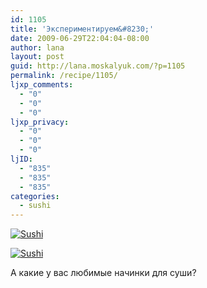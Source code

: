 ```yaml
---
id: 1105
title: 'Экспериментируем&#8230;'
date: 2009-06-29T22:04:04-08:00
author: lana
layout: post
guid: http://lana.moskalyuk.com/?p=1105
permalink: /recipe/1105/
ljxp_comments:
  - "0"
  - "0"
  - "0"
ljxp_privacy:
  - "0"
  - "0"
  - "0"
ljID:
  - "835"
  - "835"
  - "835"
categories:
  - sushi
---
```

<a class="flickr-image alignnone" title="Sushi" href="http://www.flickr.com/photos/67405678@N00/3656420539/" target="_blank"><img src="http://farm4.static.flickr.com/3394/3656420539_fea9b6d790.jpg" alt="Sushi" /></a>

<a class="flickr-image alignnone" title="Sushi" href="http://www.flickr.com/photos/67405678@N00/3656421209/" target="_blank"><img src="http://farm4.static.flickr.com/3603/3656421209_d42ce5fe85.jpg" alt="Sushi" /></a>

А какие у вас любимые начинки для суши?